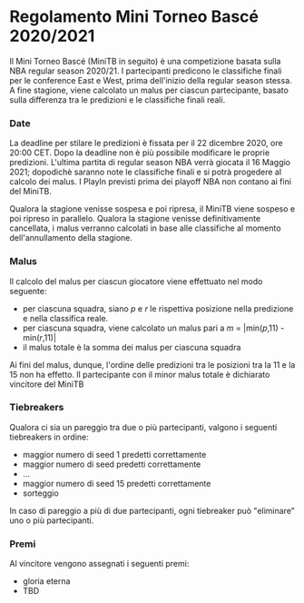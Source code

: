 # Regolamento Mini Torneo Bascé 2020/2021

Il Mini Torneo Bascé (MiniTB in seguito) è una competizione basata sulla NBA regular season 2020/21.
I partecipanti predicono le classifiche finali per le conference East e West, prima dell'inizio
della regular season stessa. A fine stagione, viene calcolato un malus per ciascun partecipante,
basato sulla differenza tra le predizioni e le classifiche finali reali.

### Date
La deadline per stilare le predizioni è fissata per il 22 dicembre 2020, ore 20:00 CET. Dopo la
deadline non è più possibile modificare le proprie predizioni. L'ultima partita di regular season
NBA verrà giocata il 16 Maggio 2021; dopodichè saranno note le classifiche finali e si potrà
progedere al calcolo dei malus. I PlayIn previsti prima dei playoff NBA non contano ai fini del
MiniTB.

Qualora la stagione venisse sospesa e poi ripresa, il MiniTB viene sospeso e poi ripreso in
parallelo. Qualora la stagione venisse definitivamente cancellata, i malus verranno calcolati in
base alle classifiche al momento dell'annullamento della stagione.

### Malus
Il calcolo del malus per ciascun giocatore viene effettuato nel modo seguente:
* per ciascuna squadra, siano _p_ e _r_ le rispettiva posizione nella predizione e nella classifica
reale.
* per ciascuna squadra, viene calcolato un malus pari a _m_ = |min(_p_,11) - min(_r_,11)|
* il malus totale è la somma dei malus per ciascuna squadra

Ai fini del malus, dunque, l'ordine delle predizioni tra le posizioni tra la 11 e la 15 non ha
effetto. Il partecipante con il minor malus totale è dichiarato vincitore del MiniTB

### Tiebreakers
Qualora ci sia un pareggio tra due o più partecipanti, valgono i seguenti tiebreakers in ordine:
* maggior numero di seed 1 predetti correttamente
* maggior numero di seed predetti correttamente
* ...
* maggior numero di seed 15 predetti correttamente
* sorteggio

In caso di pareggio a più di due partecipanti, ogni tiebreaker può "eliminare" uno o più
partecipanti.

### Premi
Al vincitore vengono assegnati i seguenti premi:
* gloria eterna
* TBD
